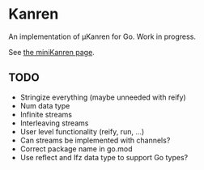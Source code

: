 # Kanren

An implementation of µKanren for Go. Work in progress.

See [the miniKanren page](http://minikanren.org/).

## TODO

* Stringize everything (maybe unneeded with reify)
* Num data type
* Infinite streams
* Interleaving streams
* User level functionality (reify, run, ...)
* Can streams be implemented with channels?
* Correct package name in go.mod
* Use reflect and Ifz data type to support Go types?